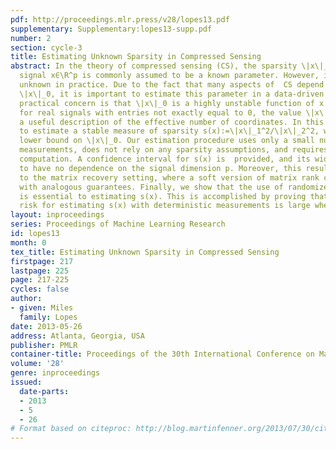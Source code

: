 ```yaml
---
pdf: http://proceedings.mlr.press/v28/lopes13.pdf
supplementary: Supplementary:lopes13-supp.pdf
number: 2
section: cycle-3
title: Estimating Unknown Sparsity in Compressed Sensing
abstract: In the theory of compressed sensing (CS), the sparsity \|x\|_0 of the unknown
  signal x∈\R^p is commonly assumed to be a known parameter. However, it is typically
  unknown in practice. Due to the fact that many aspects of  CS depend on knowing
  \|x\|_0, it is important to estimate this parameter in a data-driven way. A second
  practical concern is that \|x\|_0 is a highly unstable function of x. In particular,
  for real signals with entries not exactly equal to 0, the value \|x\|_0=p is not
  a useful description of the effective number of coordinates. In this paper, we propose
  to estimate a stable measure of sparsity s(x):=\|x\|_1^2/\|x\|_2^2, which is a sharp
  lower bound on \|x\|_0. Our estimation procedure uses only a small number of linear
  measurements, does not rely on any sparsity assumptions, and requires very little
  computation. A confidence interval for s(x) is  provided, and its width is shown
  to have no dependence on the signal dimension p. Moreover, this result extends naturally
  to the matrix recovery setting, where a soft version of matrix rank can be estimated
  with analogous guarantees. Finally, we show that the use of randomized measurements
  is essential to estimating s(x). This is accomplished by proving that the minimax
  risk for estimating s(x) with deterministic measurements is large when n≪p.
layout: inproceedings
series: Proceedings of Machine Learning Research
id: lopes13
month: 0
tex_title: Estimating Unknown Sparsity in Compressed Sensing
firstpage: 217
lastpage: 225
page: 217-225
cycles: false
author:
- given: Miles
  family: Lopes
date: 2013-05-26
address: Atlanta, Georgia, USA
publisher: PMLR
container-title: Proceedings of the 30th International Conference on Machine Learning
volume: '28'
genre: inproceedings
issued:
  date-parts:
  - 2013
  - 5
  - 26
# Format based on citeproc: http://blog.martinfenner.org/2013/07/30/citeproc-yaml-for-bibliographies/
---
```

